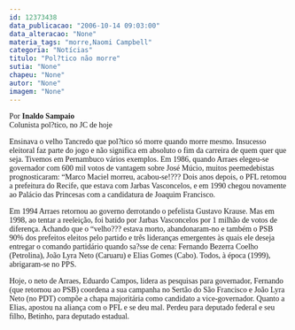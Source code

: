 ```yaml
---
id: 12373438
data_publicacao: "2006-10-14 09:03:00"
data_alteracao: "None"
materia_tags: "morre,Naomi Campbell"
categoria: "Notícias"
titulo: "Pol?tico não morre"
sutia: "None"
chapeu: "None"
autor: "None"
imagem: "None"
---
```

<p><P><FONT face=Verdana>Por <STRONG>Inaldo Sampaio</STRONG><BR>Colunista pol?tico, no JC de hoje</FONT></P></p>
<p><P><FONT face=Verdana>Ensinava o velho Tancredo que pol?tico só morre quando morre mesmo. Insucesso eleitoral faz parte do jogo e não significa em absoluto o fim da carreira de quem quer que seja. Tivemos em Pernambuco vários exemplos. Em 1986, quando Arraes elegeu-se governador com 600 mil votos de vantagem sobre José Múcio, muitos peemedebistas prognosticaram: “Marco Maciel morreu, acabou-se!??? Dois anos depois, o PFL retomou a prefeitura do Recife, que estava com Jarbas Vasconcelos, e em 1990 chegou novamente ao Palácio das Princesas com a candidatura de Joaquim Francisco. </FONT></P></p>
<p><P><FONT face=Verdana>Em 1994 Arraes retornou ao governo derrotando o pefelista Gustavo Krause. Mas em 1998, ao tentar a reeleição, foi batido por Jarbas Vasconcelos por 1 milhão de votos de diferença. Achando que o “velho??? estava morto, abandonaram-no e também o PSB 90% dos prefeitos eleitos pelo partido e três lideranças emergentes às quais ele deseja entregar o comando partidário quando sa?sse de cena: Fernando Bezerra Coelho (Petrolina), João Lyra Neto (Caruaru) e Elias Gomes (Cabo). Todos, à época (1999), abrigaram-se no PPS. </FONT></P></p>
<p><P><FONT face=Verdana>Hoje, o neto de Arraes, Eduardo Campos, lidera as pesquisas para governador, Fernando (que retornou ao PSB) coordena a sua campanha no Sertão do São Francisco e João Lyra Neto (no PDT) compõe a chapa majoritária como candidato a vice-governador. Quanto a Elias, apostou na aliança com o PFL e se deu mal. Perdeu para deputado federal e seu filho, Betinho, para deputado estadual.</FONT></P> </p>
